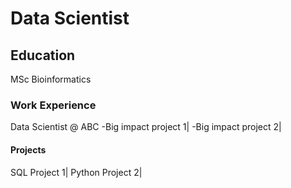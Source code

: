 # Data Scientist

## Education
MSc Bioinformatics

### Work Experience
Data Scientist @ ABC
-Big impact project 1|
-Big impact project 2|

#### Projects
SQL Project 1|
Python Project 2|
